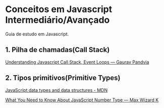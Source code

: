 # Conceitos em Javascript Intermediário/Avançado
Guia de estudo em Javascript.

## 1. Pilha de chamadas(Call Stack)

[Understanding Javascript Call Stack, Event Loops — Gaurav Pandvia](https://medium.com/@gaurav.pandvia/understanding-javascript-function-executions-tasks-event-loop-call-stack-more-part-1-5683dea1f5ec)

## 2. Tipos primitivos(Primitive Types)
[JavaScript data types and data structures - MDN](https://developer.mozilla.org/en-US/docs/Web/JavaScript/Data_structures#Primitive_values)

[What You Need to Know About JavaScript Number Type — Max Wizard K](https://medium.com/dailyjs/javascripts-number-type-8d59199db1b6)
